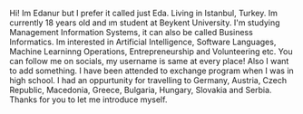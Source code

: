 Hi! Im Edanur but I prefer it called just Eda. Living in Istanbul, Turkey. Im currently 18 years old and ım student at Beykent University. I'm studying Management Information Systems, it can also be called Business Informatics. 
Im interested in Artificial Intelligence, Software Languages, Machine Learninng Operations, Entrepreneurship and Volunteering etc.
You can follow me on socials, my username is same at every place! Also I want to add something. I have been attended to exchange program when I was in high school. I had an oppurtunity for travelling to Germany, Austria, Czech Republic, Macedonia, Greece, Bulgaria, Hungary, Slovakia and Serbia. Thanks for you to let me introduce myself.
